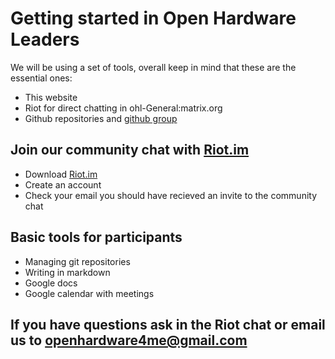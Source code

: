 # Getting started in Open Hardware Leaders
 We will be using a set of tools, overall keep in mind that these are the essential ones:
- This website
- Riot for direct chatting in ohl-General:matrix.org
- Github repositories and [github group](https://github.com/Open-Hardware-Leaders) 

## Join our community chat with [Riot.im](https://about.riot.im/)
- Download [Riot.im](https://about.riot.im/)
- Create an account
- Check your email you should have recieved an invite to the community chat

## Basic tools for participants
- Managing git repositories
- Writing in markdown
- Google docs
- Google calendar with meetings

## If you have questions ask in the Riot chat or email us to openhardware4me@gmail.com


